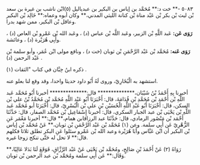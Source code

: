 ٥٠٨٣ -** خت د:** مُحَمَّد بن إياس بن البكير بن عبدياليل (٥)ابْن ناشب بن غيرة بن سعد بْن ليث بْن بكر بْن عَبْد مناة بْن كنانة الليثي المدني،** وكان أبوه وعماه:** خَالِد بْن البكير وعاقل بْن البكير، ممن شهد بدرا.

**رَوَى عَن:** عَبد اللَّهِ بْن الزبير، وعَبد اللَّه بْن عباس (د) ، وعَبد الله بْن عَمْرو بْن العاص (د) ، وأَبِي هُرَيْرة (د) ، وعائشة.

**رَوَى عَنه:** مُحَمَّد بْن عَبْد الرَّحْمَنِ بْن ثوبان (خت د) ، ونافع مولى ابْن عُمَر، وأبو سلمة بْن عَبْد الرحمن (د) .

ذكره ابنُ حِبَّان في كتاب "الثقات (١) .

استشهد به الْبُخَارِيّ، وروى لَهُ أَبُو داود حديثا واحدا، وقد وقع لنا بعلو عنه.

أخبرنا بِهِ أَحْمَدُ بْنُ شَيْبَان،************** قال:************** أخبرنا أَبُو مُحَمَّد عَبد اللَّهِ بْن أَحْمَد بْن مُحَمَّدِ بْنِ قُدَامَةَ، قال: أَخْبَرَنَا أَبُو عَبْد اللَّهِ مُحَمَّد بْن مُحَمَّدُ بْنُ علي بْن السكن، قال: أَخْبَرَنَا أَبُو عَبْدِ اللَّهِ الْحُسَيْن بْن علي بْن الْبُسْرِيّ، قال: أَخْبَرَنَا أبو مُحَمَّد عَبد اللَّهِ بْن يَحْيَى بْن عبد الجبار السكري، قال: أخبرنا إِسْمَاعِيل بْن مُحَمَّد الصفار، قال: حَدَّثَنَا أَحْمَد بْن مَنْصُور الرمادي، قال: حَدَّثَنَا عبد الرزاقابن همام،** قال:** أخبرنا مَعْمَر عَنِ الزُّهْرِيّ عَن أَبِي سلمة. وعن (١) مُحَمَّد بْن عَبْد الرَّحْمَنِ بْن ثوبان،** عَنْ مُحَمَّد بْن إياس بْن البكير أن ابْن عَبَّاس وأَبَا هُرَيْرة وعبد الله بْن عَمْرو سئلوا عَنِ البكر تطلق ثلاثا فكلهم قال:** لا تحل له حَتَّى تنكح زوجا غيره.

رَوَاهُ (٢) عَنْ أَحْمَدَ بْنِ صَالِحٍ، ومُحَمَّد بْن يَحْيَى عَنْ عَبْد الرَّزَّاقِ، فَوَقَعَ لَنَا بَدَلا عَالِيًا،** وَقَال:** عَن أَبِي سلمة ومُحَمَّد بْن عبد الرحمن بْن ثوبان.